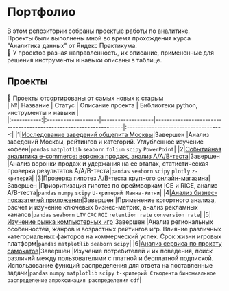 # Портфолио
В этом репозитории собраны проектые работы по аналитике.  
Проекты были выполнены мной во время прохождения курса "Аналитика данных" от Яндекс Практикума.  
:paperclip: У проектов разная направленность, их описание, примененные для решения инструменты и навыки описаны в таблице.

## Проекты  
:date: Проекты отсортированы от самых новых к старым  
| №| Название | Статус | Описание проекта | Библиотеки python, инструменты и навыки |  
|:-----------:|:-------------------|-------------------|------------------------------------------------------------------|:-----------------------------------:|
|1|[Исследование заведений общепита Москвы](/Исследование%20общепита%20Москвы/)|Завершен |Анализ заведений Москвы, рейтингов и категорий. Углубленное изучение кофеен|`pandas` `matplotlib` `seaborn`  `folium` `scipy` `PowerPoint`|
|2|[Событийная аналитика e-commerce: воронка продаж, анализ A/A/B-теста](/Событийная%20аналитика/)|Завершен |Анализ воронки продаж и удержания на ее этапах, статистическая проверка результатов А/А/B-теста|`pandas` `seaborn` `scipy` `plotly` `z-критерий`|
|3|[Проверка гипотез A/B-теста крупного онлайн-магазина](/А-Б%20тест/)|Завершен |Приоритизация гипотез по фреймворкам ICE и RICE, анализ A/B-теста|`pandas` `numpy` `scipy` `U-критерий Манна-Уитни`|
|4|[Анализ бизнес-показателей приложения](/Анализ%20бизнес-показателей/)|Завершен |Применение когортного анализа, расчет и изучение ключевых бизнес-метрик, анализ рекламных каналов|`pandas` `seaborn` `LTV` `CAC` `ROI` `retention rate` `conversion rate`|
|5|[Изучение рынка компьютерных игр](/Анализ%20рынка%20компьютерных%20игр/)|Завершен |Анализ региональных особенностей, жанров и возрастных рейтингов игр. Влияние различных категориальных факторов на коммерческий успех. Срок жизни игровых платформ|`pandas` `matplotlib` `seaborn` `scipy`|
|6|[Анализ сервиса по прокату самокатов](/Анализ%20проката%20самокатов/)|Завершен |Изучение потребителей и их поведения, поиск различий между пользователями с платной и бесплатной подпиской. Использование функций распределения для ответа на поставленные задачи|`pandas` `numpy` `matplotlib` `scipy` `t-критерий Стьюдента` `биномиальное распределение` `апроксимация распределения` `cdf`|
